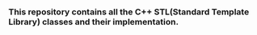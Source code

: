 ### This repository contains all the C++ STL(Standard Template Library) classes and their implementation.
